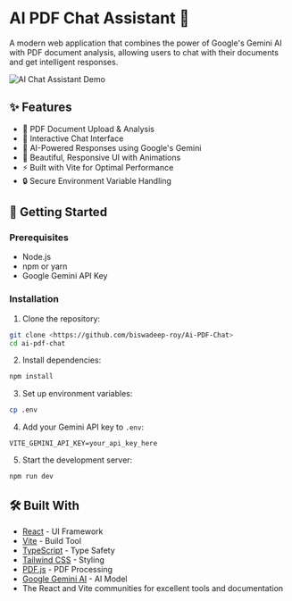 # AI PDF Chat Assistant 🤖

A modern web application that combines the power of Google's Gemini AI with PDF document analysis, allowing users to chat with their documents and get intelligent responses.

![AI Chat Assistant Demo](https://images.unsplash.com/photo-1700729471341-0b5123e7c5f1?q=80&w=2940&fit=crop)

## ✨ Features

- 📄 PDF Document Upload & Analysis
- 💬 Interactive Chat Interface
- 🤖 AI-Powered Responses using Google's Gemini
- 🎨 Beautiful, Responsive UI with Animations
- ⚡ Built with Vite for Optimal Performance
- 🔒 Secure Environment Variable Handling

## 🚀 Getting Started

### Prerequisites

- Node.js
- npm or yarn
- Google Gemini API Key

### Installation

1. Clone the repository:
```bash
git clone <https://github.com/biswadeep-roy/Ai-PDF-Chat>
cd ai-pdf-chat
```

2. Install dependencies:
```bash
npm install
```

3. Set up environment variables:
```bash
cp .env
```

4. Add your Gemini API key to `.env`:
```
VITE_GEMINI_API_KEY=your_api_key_here
```

5. Start the development server:
```bash
npm run dev
```

## 🛠️ Built With

- [React](https://reactjs.org/) - UI Framework
- [Vite](https://vitejs.dev/) - Build Tool
- [TypeScript](https://www.typescriptlang.org/) - Type Safety
- [Tailwind CSS](https://tailwindcss.com/) - Styling
- [PDF.js](https://mozilla.github.io/pdf.js/) - PDF Processing
- [Google Gemini AI](https://ai.google.dev/) - AI Model
- The React and Vite communities for excellent tools and documentation
